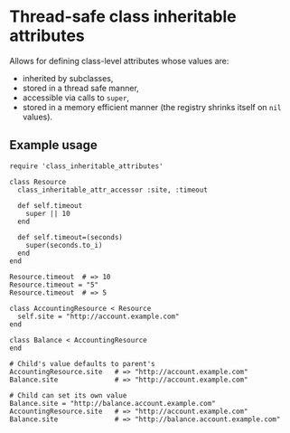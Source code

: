 # Thread-safe class inheritable attributes

Allows for defining class-level attributes whose values are:

* inherited by subclasses,
* stored in a thread safe manner,
* accessible via calls to `super`,
* stored in a memory efficient manner (the registry shrinks itself on `nil` values).

## Example usage

    require 'class_inheritable_attributes'
    
    class Resource
      class_inheritable_attr_accessor :site, :timeout
    
      def self.timeout
        super || 10
      end
    
      def self.timeout=(seconds)
        super(seconds.to_i)
      end
    end
  
    Resource.timeout  # => 10
    Resource.timeout = "5"
    Resource.timeout  # => 5
  
    class AccountingResource < Resource
      self.site = "http://account.example.com"
    end
  
    class Balance < AccountingResource
    end
  
    # Child's value defaults to parent's
    AccountingResource.site   # => "http://account.example.com"
    Balance.site              # => "http://account.example.com"
  
    # Child can set its own value
    Balance.site = "http://balance.account.example.com"
    AccountingResource.site   # => "http://account.example.com"
    Balance.site              # => "http://balance.account.example.com"
